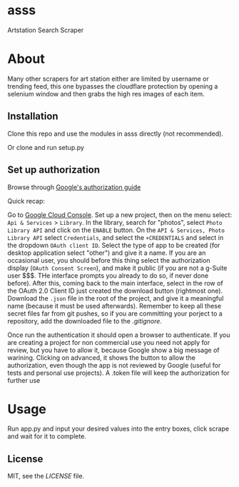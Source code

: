 # asss
Artstation Search Scraper

# About
Many other scrapers for art station either are limited by username or trending feed, this one bypasses the cloudflare protection by opening a selenium window and then grabs the high res images of each item.

## Installation

Clone this repo and use the modules in asss directly (not recommended).

Or clone and run setup.py

## Set up authorization

Browse through [Google's authorization guide](https://developers.google.com/photos/library/guides/get-started#configure-app)

Quick recap:

Go to [Google Cloud Console](https://console.cloud.google.com).
Set up a new project, then on the menu select: `Api & Services` > `Library`.
In the library, search for "photos", select `Photo Library API` and click on the `ENABLE` button.
On the `API & Services, Photo Library API` select `Credentials`, and select the `+CREDENTIALS` and select in the dropdown `OAuth client ID`. Select the type of app to be created (for desktop application select "other") and give it a name. If you are an occasional user, you should before this thing select the authorization display (`OAuth Consent Screen`), and make it public (if you are not a g-Suite user \$\$\$. THe interface prompts you already to do so, if never done before).
After this, coming back to the main interface, select in the row of the OAuth 2.0 Client ID just created the download button (rightmost one). Download the `.json` file in the root of the project, and give it a meaningful name (because it must be used afterwards). Remember to keep all these secret files far from git pushes, so if you are committing your porject to a repository, add the downloaded file to the _.gitignore_.

Once run the authentication it should open a browser to authenticate.
If you are creating a project for non commercial use you need not apply for review, but you have to allow it, because Google show a big message of warining. Clicking on advanced, it shows the button to allow the authorization, even though the app is not reviewed by Google (useful for tests and personal use projects). A .token file will keep the authorization for further use

# Usage
Run app.py and input your desired values into the entry boxes, click scrape and wait for it to complete.

## License

MIT, see the _LICENSE_ file.

